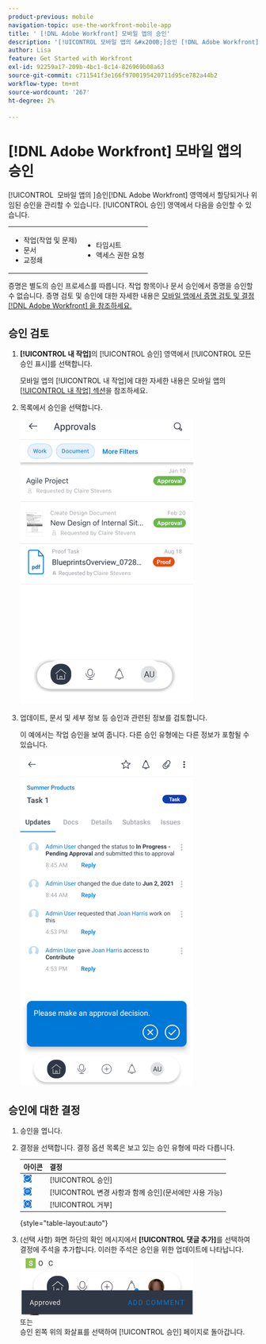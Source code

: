 ```yaml
---
product-previous: mobile
navigation-topic: use-the-workfront-mobile-app
title: ' [!DNL Adobe Workfront] 모바일 앱의 승인'
description: '[!UICONTROL 모바일 앱의 &#x200B;]승인 [!DNL Adobe Workfront]  영역에서 할당되거나 위임된 승인을 관리할 수 있습니다.'
author: Lisa
feature: Get Started with Workfront
exl-id: 92259a17-209b-4bc1-8c14-826969b08a63
source-git-commit: c711541f3e166f9700195420711d95ce782a44b2
workflow-type: tm+mt
source-wordcount: '267'
ht-degree: 2%

---
```


# [!DNL Adobe Workfront] 모바일 앱의 승인

[!UICONTROL &#x200B; 모바일 앱의 &#x200B;]승인[!DNL Adobe Workfront] 영역에서 할당되거나 위임된 승인을 관리할 수 있습니다. [!UICONTROL 승인] 영역에서 다음을 승인할 수 있습니다.

<table style="table-layout:auto"> 
 <col> 
 <col> 
 <tbody> 
  <tr> 
   <td> 
    <ul> 
     <li>작업(작업 및 문제)</li> 
     <li>문서</li> 
     <li>교정쇄 </li> 
    </ul> </td> 
   <td> 
    <ul> 
     <li>타임시트</li> 
     <li>액세스 권한 요청</li> 
    </ul> </td> 
  </tr> 
 </tbody> 
</table>

증명은 별도의 승인 프로세스를 따릅니다. 작업 항목이나 문서 승인에서 증명을 승인할 수 없습니다. 증명 검토 및 승인에 대한 자세한 내용은 [모바일 앱에서 증명 검토 및 결정 [!DNL Adobe Workfront] 을 참조하세요.](../../../workfront-basics/mobile-apps/using-the-workfront-mobile-app/work-with-proofs-in-mobile-app.md)

## 승인 검토

1. **[!UICONTROL 내 작업]**&#x200B;의 [!UICONTROL 승인] 영역에서 [!UICONTROL 모든 승인 표시]를 선택합니다.

   모바일 앱의 [!UICONTROL 내 작업]에 대한 자세한 내용은 모바일 앱의 [[!UICONTROL 내 작업] 섹션](../../../workfront-basics/mobile-apps/using-the-workfront-mobile-app/my-work-section-mobile.md)을 참조하세요.

1. 목록에서 승인을 선택합니다.

   ![모바일 앱의 승인 목록](assets/mobile-approvals-adobe-350x574.png)

1. 업데이트, 문서 및 세부 정보 등 승인과 관련된 정보를 검토합니다.

   이 예에서는 작업 승인을 보여 줍니다. 다른 승인 유형에는 다른 정보가 포함될 수 있습니다.

   ![샘플 작업 승인](assets/mobile-taskapproval-350x664.png)

## 승인에 대한 결정

1. 승인을 엽니다.
1. 결정을 선택합니다. 결정 옵션 목록은 보고 있는 승인 유형에 따라 다릅니다.

   | 아이콘 | 결정 |
   |---|---|
   | ![작업에서 증명 승인](assets/mobile-approveprooffromtask.png) | [!UICONTROL 승인] |
   | ![작업에서 변경 사항이 있는 증명 승인](assets/mobile-approveproofwithcommentsfromtask.png) | [!UICONTROL 변경 사항과 함께 승인]&#x200B;(문서에만 사용 가능) |
   | ![작업에서 증명 거부](assets/mobile-rejectprooffromtask.png) | [!UICONTROL 거부] |

   {style="table-layout:auto"}

1. (선택 사항) 화면 하단의 확인 메시지에서 **[!UICONTROL 댓글 추가]**&#x200B;를 선택하여 결정에 주석을 추가합니다. 이러한 주석은 승인을 위한 업데이트에 나타납니다.\
   ![댓글 추가](assets/mobile-addcommenttoapproval-350x123.png)\
   또는\
   승인 왼쪽 위의 화살표를 선택하여 [!UICONTROL 승인] 페이지로 돌아갑니다.
